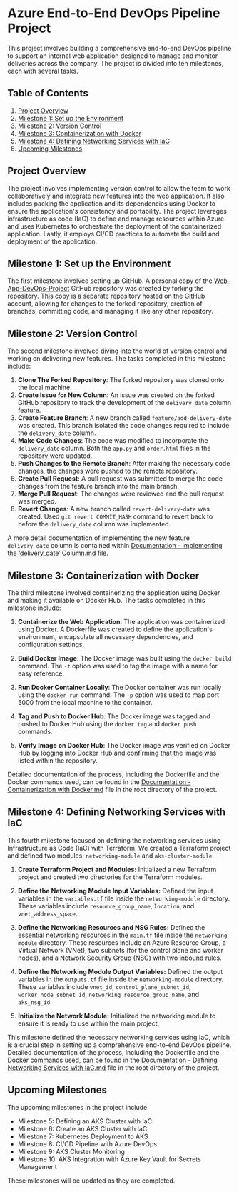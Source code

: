 # Azure End-to-End DevOps Pipeline Project

This project involves building a comprehensive end-to-end DevOps pipeline to support an internal web application designed to manage and monitor deliveries across the company. The project is divided into ten milestones, each with several tasks.

## Table of Contents
1. [Project Overview](#project-overview)
2. [Milestone 1: Set up the Environment](#milestone-1-set-up-the-environment)
3. [Milestone 2: Version Control](#milestone-2-version-control)
4. [Milestone 3: Containerization with Docker](#milestone-3-containerization-with-docker)
5. [Milestone 4: Defining Networking Services with IaC](#milestone-4-defining-networking-services-with-iac)
6. [Upcoming Milestones](#upcoming-milestones)

## Project Overview
The project involves implementing version control to allow the team to work collaboratively and integrate new features into the web application. It also includes packing the application and its dependencies using Docker to ensure the application's consistency and portability. The project leverages infrastructure as code (IaC) to define and manage resources within Azure and uses Kubernetes to orchestrate the deployment of the containerized application. Lastly, it employs CI/CD practices to automate the build and deployment of the application.

## Milestone 1: Set up the Environment
The first milestone involved setting up GitHub. A personal copy of the [Web-App-DevOps-Project](https://github.com/maya-a-iuga/Web-App-DevOps-Project) GitHub repository was created by forking the repository. This copy is a separate repository hosted on the GitHub account, allowing for changes to the forked repository, creation of branches, committing code, and managing it like any other repository.

## Milestone 2: Version Control
The second milestone involved diving into the world of version control and working on delivering new features. The tasks completed in this milestone include:

1. **Clone The Forked Repository**: The forked repository was cloned onto the local machine.
2. **Create Issue for New Column**: An issue was created on the forked GitHub repository to track the development of the `delivery_date` column feature.
3. **Create Feature Branch**: A new branch called `feature/add-delivery-date` was created. This branch isolated the code changes required to include the `delivery_date` column.
4. **Make Code Changes**: The code was modified to incorporate the `delivery_date` column. Both the `app.py` and `order.html` files in the repository were updated.
5. **Push Changes to the Remote Branch**: After making the necessary code changes, the changes were pushed to the remote repository.
6. **Create Pull Request**: A pull request was submitted to merge the code changes from the feature branch into the main branch.
7. **Merge Pull Request**: The changes were reviewed and the pull request was merged.
8. **Revert Changes**: A new branch called `revert-delivery-date` was created. Used `git revert COMMIT_HASH` command to revert back to before the `delivery_date` column was implemented.

A more detail documentation of implementing the new feature `delivery_date` column is contained within [Documentation - Implementing the ‘delivery_date’ Column.md](https://github.com/a-maruf/Web-App-DevOps-Project/blob/main/Documentation%20-%20Implementing%20the%20%E2%80%98delivery_date%E2%80%99%20Column.md) file.

## Milestone 3: Containerization with Docker

The third milestone involved containerizing the application using Docker and making it available on Docker Hub. The tasks completed in this milestone include:

1. **Containerize the Web Application**: The application was containerized using Docker. A Dockerfile was created to define the application's environment, encapsulate all necessary dependencies, and configuration settings.

2. **Build Docker Image**: The Docker image was built using the `docker build` command. The `-t` option was used to tag the image with a name for easy reference.

3. **Run Docker Container Locally**: The Docker container was run locally using the `docker run` command. The `-p` option was used to map port 5000 from the local machine to the container.

4. **Tag and Push to Docker Hub**: The Docker image was tagged and pushed to Docker Hub using the `docker tag` and `docker push` commands.

5. **Verify Image on Docker Hub**: The Docker image was verified on Docker Hub by logging into Docker Hub and confirming that the image was listed within the repository.

Detailed documentation of the process, including the Dockerfile and the Docker commands used, can be found in the [Documentation - Containerization with Docker.md](https://github.com/a-maruf/Web-App-DevOps-Project/blob/main/Documentation%20-%20Containerization%20with%20Docker.md) file in the root directory of the project.

## Milestone 4: Defining Networking Services with IaC

This fourth milestone focused on defining the networking services using Infrastructure as Code (IaC) with Terraform. We created a Terraform project and defined two modules: `networking-module` and `aks-cluster-module`.

1. **Create Terraform Project and Modules:** Initialized a new Terraform project and created two directories for the Terraform modules.

2. **Define the Networking Module Input Variables:** Defined the input variables in the `variables.tf` file inside the `networking-module` directory. These variables include `resource_group_name`, `location`, and `vnet_address_space`.

3. **Define the Networking Resources and NSG Rules:** Defined the essential networking resources in the `main.tf` file inside the `networking-module` directory. These resources include an Azure Resource Group, a Virtual Network (VNet), two subnets (for the control plane and worker nodes), and a Network Security Group (NSG) with two inbound rules.

4. **Define the Networking Module Output Variables:** Defined the output variables in the `outputs.tf` file inside the `networking-module` directory. These variables include `vnet_id`, `control_plane_subnet_id`, `worker_node_subnet_id`, `networking_resource_group_name`, and `aks_nsg_id`.

5. **Initialize the Network Module:** Initialized the networking module to ensure it is ready to use within the main project.

This milestone defined the necessary networking services using IaC, which is a crucial step in setting up a comprehensive end-to-end DevOps pipeline. Detailed documentation of the process, including the Dockerfile and the Docker commands used, can be found in the [Documentation - Defining Networking Services with IaC.md](https://github.com/a-maruf/Web-App-DevOps-Project/blob/main/Documentation%20-%20Defining%20Networking%20Services%20with%20IaC.md) file in the root directory of the project.

## Upcoming Milestones
The upcoming milestones in the project include:

- Milestone 5: Defining an AKS Cluster with IaC
- Milestone 6: Create an AKS Cluster with IaC
- Milestone 7: Kubernetes Deployment to AKS
- Milestone 8: CI/CD Pipeline with Azure DevOps
- Milestone 9: AKS Cluster Monitoring
- Milestone 10: AKS Integration with Azure Key Vault for Secrets Management

These milestones will be updated as they are completed.
